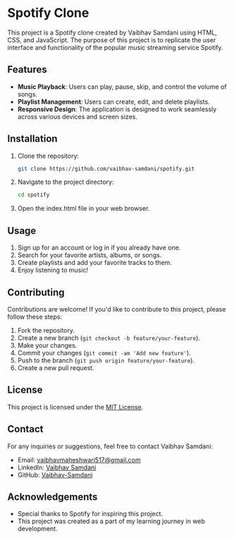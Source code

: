 # Spotify Clone

This project is a Spotify clone created by Vaibhav Samdani using HTML, CSS, and JavaScript. The purpose of this project is to replicate the user interface and functionality of the popular music streaming service Spotify.

## Features

- **Music Playback**: Users can play, pause, skip, and control the volume of songs.
- **Playlist Management**: Users can create, edit, and delete playlists.
- **Responsive Design**: The application is designed to work seamlessly across various devices and screen sizes.

## Installation

1. Clone the repository:

   ```bash
   git clone https://github.com/vaibhav-samdani/spotify.git
2. Navigate to the project directory:

   ```bash
   cd spotify

3. Open the index.html file in your web browser.



## Usage

1. Sign up for an account or log in if you already have one.
2. Search for your favorite artists, albums, or songs.
3. Create playlists and add your favorite tracks to them.
4. Enjoy listening to music!

## Contributing

Contributions are welcome! If you'd like to contribute to this project, please follow these steps:

1. Fork the repository.
2. Create a new branch (`git checkout -b feature/your-feature`).
3. Make your changes.
4. Commit your changes (`git commit -am 'Add new feature'`).
5. Push to the branch (`git push origin feature/your-feature`).
6. Create a new pull request.

## License

This project is licensed under the [MIT License](LICENSE).

## Contact

For any inquiries or suggestions, feel free to contact Vaibhav Samdani:

- Email: [vaibhavmaheshwari517@gmail.com](mailto:vaibhavmaheshwari517@gmail.com)
- LinkedIn: [Vaibhav Samdani](https://www.linkedin.com/in/vaibhav-samdani/)
- GitHub: [Vaibhav-Samdani](https://github.com/vaibhav-samdani)

## Acknowledgements

- Special thanks to Spotify for inspiring this project.
- This project was created as a part of my learning journey in web development.
